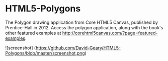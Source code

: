 HTML5-Polygons
==============

The Polygon drawing application from Core HTML5 Canvas, published by Prentice-Hall in 2012. Access the polygon application, along with the book's other featured examples at http://corehtml5canvas.com/?page=featured-examples.

![screenshot]
(https://github.com/David-Geary/HTML5-Polygons/blob/master/screenshot.png)
